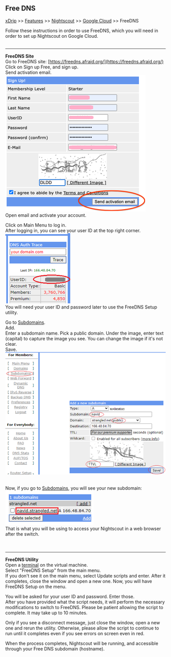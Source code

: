 ## Free DNS
[xDrip](../../README.md) >> [Features](../Features_page.md) >> [Nightscout](../Nightscout_page.md) >> [Google Cloud](./GoogleCloud.md) >> FreeDNS  

Follow these instructions in order to use FreeDNS, which you will need in order to set up Nightscout on Google Cloud.  
<br/>  
  
---  
**FreeDNS Site**  
Go to FreeDNS site: [https://freedns.afraid.org/](https://freedns.afraid.org/)  
Click on Sign up Free, and sign up.  
Send activation email.  
![](./images/FreeDNS1.png)  
Open email and activate your account.  
  
Click on Main Menu to log in.  
After logging in, you can see your user ID at the top right corner.  
![](./images/FD_userID.png)  
You will need your user ID and password later to use the FreeDNS Setup utility.  
  
Go to [Subdomains](https://freedns.afraid.org/subdomain/).  
Add.  
Enter a subdomain name.  Pick a public domain.  Under the image, enter text (capital) to capture the image you see.  You can change the image if it's not clear.  
Save.  
![](./images/FreeDNS2.png)  
<br/>  
  
Now, if you go to [Subdomains](https://freedns.afraid.org/subdomain/), you will see your new subdomain:  
![](./images/FD_hostname.png)  
That is what you will be using to access your Nightscout in a web browser after the switch.
<br/>  
<br/>  
  
---  
**FreeDNS Utility**  
Open a [terminal](./Terminal.md) on the virtual machine.  
Select "FreeDNS Setup" from the main menu.  
If you don't see it on the main menu, select Update scripts and enter.  After it completes, close the window and open a new one.  Now, you will have FreeDNS Setup on the menu.  
  
You will be asked for your user ID and password.  Enter those.  
After you have provided what the script needs, it will perform the necessary modifications to switch to FreeDNS.  Please be patient allowing the script to complete.  It may take up to 10 minutes.  

Only if you see a disconnect message, just close the window, open a new one and rerun the utility.  Otherwise, please allow the script to continue to run until it completes even if you see errors on screen even in red.  

When the process completes, Nightscout will be running, and accessible through your Free DNS subdomain (hostname).  
 
